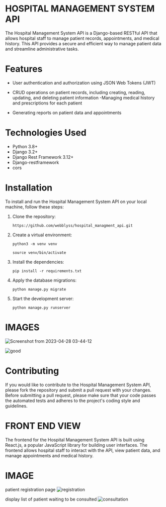 # HOSPITAL MANAGEMENT SYSTEM API

The Hospital Management System API is a Django-based RESTful API that allows hospital staff to manage patient records, appointments, and medical history. This API provides a secure and efficient way to manage patient data and streamline administrative tasks.



# Features

- User authentication and authorization using JSON Web Tokens (JWT)
- CRUD operations on patient records, including creating, reading, updating, and deleting patient information
-Managing medical history and prescriptions for each patient

- Generating reports on patient data and appointments


# Technologies Used

- Python 3.8+
- Django 3.2+
- Django Rest Framework 3.12+
- Django-restframework
- cors

# Installation

To install and run the Hospital Management System API on your local machine, follow these steps:

1. Clone the repository:

    `https://github.com/webblyss/hospital_managment_api.git`

2. Create a virtual environment:

    `python3 -m venv venv`

    `source venv/bin/activate`

3. Install the dependencies:

    `pip install -r requirements.txt`

4. Apply the database migrations:

    `python manage.py migrate`

5. Start the development server:

    `python manage.py runserver`
    
# IMAGES
![Screenshot from 2023-04-28 03-44-12](https://user-images.githubusercontent.com/60282806/235224399-e35839a0-a7aa-4a15-809e-a0148ccfb7f7.png)

![good](https://user-images.githubusercontent.com/60282806/235224562-7df5ccff-ca84-47e1-a275-cafa195a00ee.png)





# Contributing
If you would like to contribute to the Hospital Management System API, please fork the repository and submit a pull request with your changes. Before submitting a pull request, please make sure that your code passes the automated tests and adheres to the project's coding style and guidelines.

# FRONT END VIEW

The frontend for the Hospital Management System API is built using React.js, a popular JavaScript library for building user interfaces. The frontend allows hospital staff to interact with the API, view patient data, and manage appointments and medical history.

# IMAGE
patient registration page
![registration](https://user-images.githubusercontent.com/60282806/235258549-9320c72f-4379-498c-b183-07051567174f.png)

display list of patient waiting to be consulted
![consultation](https://user-images.githubusercontent.com/60282806/235283322-f511d833-4c86-4f01-8ed9-66018977eb23.png)




